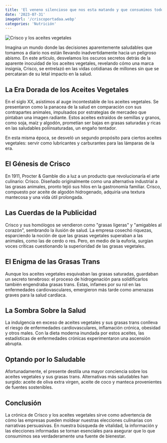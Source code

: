 ```yaml
---
title: 'El veneno silencioso que nos esta matando y que consumimos todos los dias'
date: '2023-07-31'
imageUrl: '/criscoportadaa.webp'
categories: 'Nutrición'
---
```


![Crisco y los aceites vegetales](/criscos.webp)

Imagina un mundo donde las decisiones aparentemente saludables que tomamos a diario nos están llevando inadvertidamente hacia un peligroso abismo. En este artículo, desvelamos los oscuros secretos detrás de la aparente inocuidad de los aceites vegetales, revelando cómo una marca insignia, Crisco, se entrelazó en las vidas cotidianas de millones sin que se percataran de su letal impacto en la salud.

## La Era Dorada de los Aceites Vegetales

En el siglo XX, asistimos al auge incontestable de los aceites vegetales. Se presentaron como la panacea de la salud en comparación con sus contrapartes animales, impulsados por estrategias de mercadeo que pintaban una imagen radiante. Estos aceites extraídos de semillas y granos, como soja, maíz y algodón, prometían ser bajas en grasas saturadas y ricas en las saludables poliinsaturadas, un engaño tentador.

En esta misma época, se desveló un segundo propósito para ciertos aceites vegetales: servir como lubricantes y carburantes para las lámparas de la era.

## El Génesis de Crisco
En 1911, Procter & Gamble dio a luz a un producto que revolucionaría el arte culinario: Crisco. Diseñado originalmente como una alternativa industrial a las grasas animales, pronto tejió sus hilos en la gastronomía familiar. Crisco, compuesto por aceite de algodón hidrogenado, adquiría una textura mantecosa y una vida útil prolongada.

## Las Cuerdas de la Publicidad
Crisco y sus homólogos se vendieron como "grasas ligeras" y "amigables al corazón", sembrando la ilusión de salud. La empresa cosechó riquezas, esparciendo la noción de que las grasas vegetales superaban a las animales, como las de cerdo o res. Pero, en medio de la euforia, surgían voces críticas cuestionando la superioridad de las grasas vegetales.

## El Enigma de las Grasas Trans
Aunque los aceites vegetales esquivaban las grasas saturadas, guardaban un secreto tenebroso: el proceso de hidrogenación para solidificarlos también engendraba grasas trans. Estas, infames por su rol en las enfermedades cardiovasculares, emergieron más tarde como amenazas graves para la salud cardíaca.

## La Sombra Sobre la Salud
La indulgencia en exceso de aceites vegetales y sus grasas trans conlleva el riesgo de enfermedades cardiovasculares, inflamación crónica, obesidad y otros males. Con la dieta moderna inundada por estos aceites, las estadísticas de enfermedades crónicas experimentaron una ascensión abrupta.

## Optando por lo Saludable
Afortunadamente, el presente destila una mayor conciencia sobre los aceites vegetales y sus grasas trans. Alternativas más saludables han surgido: aceite de oliva extra virgen, aceite de coco y manteca provenientes de fuentes sostenibles.

## Conclusión
La crónica de Crisco y los aceites vegetales sirve como advertencia de cómo las empresas pueden moldear nuestras elecciones culinarias con narrativas persuasivas. En nuestra búsqueda de vitalidad, la información y las elecciones informadas se tornan esenciales para asegurar que lo que consumimos sea verdaderamente una fuente de bienestar.